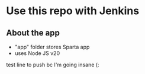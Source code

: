 # Use this repo with Jenkins

## About the app
- "app" folder stores Sparta app
- uses Node JS v20

test line to push bc I'm going insane (: